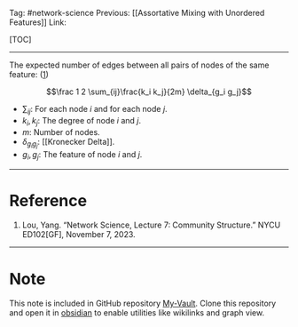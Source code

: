 Tag: #network-science 
Previous: [[Assortative Mixing with Unordered Features]]
Link: 

[TOC]

---

The expected number of edges between all pairs of nodes of the same feature: (<u>1</u>)

$$\frac 1 2 \sum_{ij}\frac{k_i k_j}{2m} \delta_{g_i g_j}$$

- $\sum_{ij}$: For each node $i$ and for each node $j$.
- $k_i, k_j$: The degree of node $i$ and $j$.
- $m$: Number of nodes.
- $\delta_{g_i g_j}$: [[Kronecker Delta]].
- $g_i, g_j$: The feature of node $i$ and $j$.

---

# Reference

1. Lou, Yang. “Network Science, Lecture 7: Community Structure.” NYCU ED102[GF], November 7, 2023.

---

# Note

This note is included in GitHub repository [My-Vault](https://github.com/LittleD3092/My-Vault.git). Clone this repository and open it in [obsidian](https://obsidian.md/) to enable utilities like wikilinks and graph view.